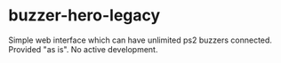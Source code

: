 # buzzer-hero-legacy
Simple web interface which can have unlimited ps2 buzzers connected. Provided "as is". No active development.

